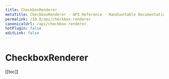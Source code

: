 ```yaml
---
title: CheckboxRenderer
metaTitle: CheckboxRenderer - API Reference - Handsontable Documentation
permalink: /10.0/api/checkbox-renderer
canonicalUrl: /api/checkbox-renderer
hotPlugin: false
editLink: false
---
```


# CheckboxRenderer

[[toc]]

